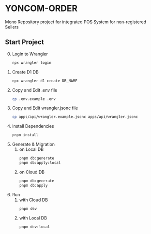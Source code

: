 # YONCOM-ORDER 
Mono Repository project for integrated POS System for non-registered Sellers

## Start Project
0. Login to Wrangler
    ```bash
    npx wrangler login
    ```
1. Create D1 DB
    ```bash
    npx wrangler d1 create DB_NAME
    ```
2. Copy and Edit .env file
    ```bash
    cp .env.example .env
    ```
3. Copy and Edit wrangler.jsonc file
    ```bash
    cp apps/api/wrangler.example.jsonc apps/api/wrangler.jsonc
4. Install Dependencies
    ```bash
    pnpm install
    ```
5. Generate & Migration
    1. on Local DB
        ```bash
        pnpm db:generate
        pnpm db:apply:local
        ```
    2. on Cloud DB
        ```bash
        pnpm db:generate
        pnpm db:apply
        ```
6. Run
   1. with Cloud DB
        ```bash
        pnpm dev
        ```
   2. with Local DB
       ```bash
       pnpm dev:local
       ```
